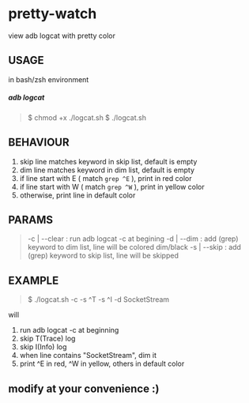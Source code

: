 pretty-watch
============

view adb logcat with pretty color

## USAGE ##

in bash/zsh environment

##### adb logcat

> $ chmod +x ./logcat.sh
> $ ./logcat.sh

## BEHAVIOUR ##

1.  skip line matches keyword in skip list, default is empty
2.  dim line matches keyword in dim list, default is empty
3.  if line start with E ( match ``grep ^E`` ), print in red color
3.  if line start with W ( match ``grep ^W`` ), print in yellow color
3.  otherwise, print line in default color


## PARAMS ##

> -c | --clear    : run adb logcat -c at begining
> -d | --dim      : add (grep) keyword to dim list, line will be colored dim/black 
> -s | --skip     : add (grep) keyword to skip list, line will be skipped

## EXAMPLE ##

> $ ./logcat.sh -c -s ^T -s ^I -d SocketStream

will

1.  run adb logcat -c at beginning
2.  skip T(Trace) log
3.  skip I(Info) log
4.  when line contains "SocketStream", dim it
5.  print ^E in red, ^W in yellow, others in default color

## modify at your convenience :) ##
